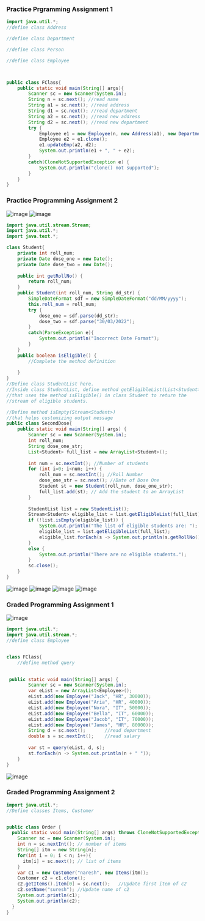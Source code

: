 ### Practice Prgramming Assignment 1
```java
import java.util.*;
//define class Address

//define class Department

//define class Person

//define class Employee



public class FClass{
    public static void main(String[] args){
        Scanner sc = new Scanner(System.in);
        String n = sc.next(); //read name
        String a1 = sc.next(); //read address
        String d1 = sc.next(); //read department
        String a2 = sc.next(); //read new address
        String d2 = sc.next(); //read new department
        try {
            Employee e1 = new Employee(n, new Address(a1), new Department(d1));
            Employee e2 = e1.clone(); 
            e1.updateEmp(a2, d2);
            System.out.println(e1 + ", " + e2);
        }
        catch(CloneNotSupportedException e) {
            System.out.println("clone() not supported");
        }
    }
}

```

### Practice Programming Assignment 2
![image](https://user-images.githubusercontent.com/90960384/179886617-870e5bc6-fea8-466a-8fb5-36a9d6876c92.png)
![image](https://user-images.githubusercontent.com/90960384/179886652-8f01a3fa-433b-4821-be38-62b5c23aec53.png)
```java
import java.util.stream.Stream;
import java.util.*;
import java.text.*;

class Student{
    private int roll_num;
    private Date dose_one = new Date(); 
    private Date dose_two = new Date();	
    
    public int getRollNo() {
        return roll_num;
    }	
    public Student(int roll_num, String dd_str) {
        SimpleDateFormat sdf = new SimpleDateFormat("dd/MM/yyyy");
        this.roll_num = roll_num;
        try {			
            dose_one = sdf.parse(dd_str);		
            dose_two = sdf.parse("30/03/2022");
        }
        catch(ParseException e){
            System.out.println("Incorrect Date Format");
        }
    }	
    public boolean isEligible() {
        //Complete the method definition
        
    }
}
//Define class StudentList here.
//Inside class StudentList, define method getEligibleList(List<Student>)
//that uses the method isEligible() in class Student to return the 
//stream of eligible students.

//Define method isEmpty(Stream<Student>) 
//that helps customizing output message
public class SecondDose{
    public static void main(String[] args) {		
        Scanner sc = new Scanner(System.in);
        int roll_num;		
        String dose_one_str;
        List<Student> full_list = new ArrayList<Student>();
        
        int num = sc.nextInt(); //Number of students
        for (int i=0; i<num; i++) {
            roll_num = sc.nextInt(); //Roll Number
            dose_one_str = sc.next(); //Date of Dose One			
            Student st = new Student(roll_num, dose_one_str);
            full_list.add(st); // Add the student to an ArrayList
        }
        
        StudentList list = new StudentList();		
        Stream<Student> eligible_list = list.getEligibleList(full_list);
        if (!list.isEmpty(eligible_list)) {
            System.out.println("The list of eligible students are: ");
            eligible_list = list.getEligibleList(full_list);
            eligible_list.forEach(s -> System.out.println(s.getRollNo()));
        }
        else {
            System.out.println("There are no eligible students.");
        }
        sc.close();
    }
}
```
![image](https://user-images.githubusercontent.com/90960384/179886765-5a2f42fc-ec61-41ef-b237-a05e2b989569.png)
![image](https://user-images.githubusercontent.com/90960384/179886794-f090352f-8df2-4820-9873-d884bc6444a5.png)
![image](https://user-images.githubusercontent.com/90960384/179886815-4e527dfb-e349-445c-989b-5c96e947e396.png)
![image](https://user-images.githubusercontent.com/90960384/179886860-1fce3e47-bd6b-4016-87b6-907df4957c25.png)


### Graded Programming Assignment 1
![image](https://user-images.githubusercontent.com/90960384/179887081-fc38a3d1-2e98-4628-a096-d78da948c358.png)
```java
import java.util.*;
import java.util.stream.*;
//define class Employee


class FClass{
    //define method query

    
 public static void main(String[] args) {
        Scanner sc = new Scanner(System.in);
        var eList = new ArrayList<Employee>();
        eList.add(new Employee("Jack", "HR", 30000));
        eList.add(new Employee("Aria", "HR", 40000));
        eList.add(new Employee("Nora", "IT", 50000));
        eList.add(new Employee("Bella", "IT", 60000));
        eList.add(new Employee("Jacob", "IT", 70000));
        eList.add(new Employee("James", "HR", 80000));
        String d = sc.next();       //read department
        double s = sc.nextInt();    //read salary
		
        var st = query(eList, d, s);
        st.forEach(n -> System.out.println(n + " "));
    }
}
```
![image](https://user-images.githubusercontent.com/90960384/179887137-a9ecd16d-6bfc-4280-afe5-4af65daabd88.png)


### Graded Programming Assignment 2
```java
import java.util.*;
//Define classes Items, Customer


public class Order {
  public static void main(String[] args) throws CloneNotSupportedException{
    Scanner sc = new Scanner(System.in);
    int n = sc.nextInt(); // number of items
    String[] itm = new String[n];
    for(int i = 0; i < n; i++){
      itm[i] = sc.next(); // list of items
    } 
    var c1 = new Customer("naresh", new Items(itm));
    Customer c2 = c1.clone();   
    c2.getItems().item[0] = sc.next();   //Update first item of c2
    c2.setName("suresh"); //Update name of c2
    System.out.println(c1);
    System.out.println(c2);
  }
}   
```
